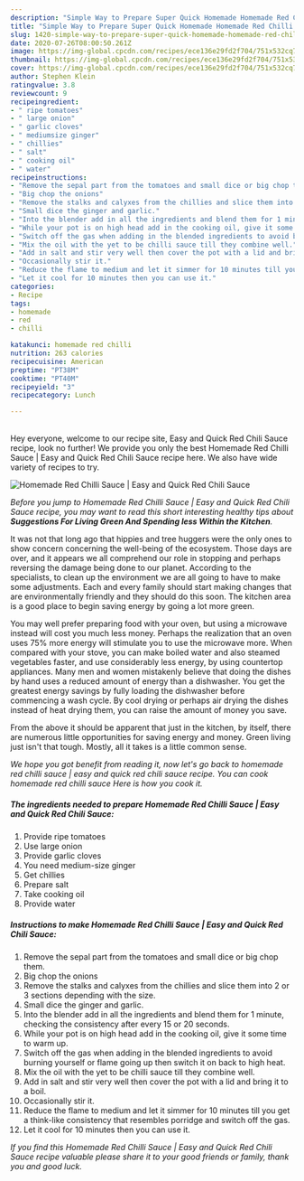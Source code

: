 ```yaml
---
description: "Simple Way to Prepare Super Quick Homemade Homemade Red Chilli Sauce | Easy and Quick Red Chili Sauce"
title: "Simple Way to Prepare Super Quick Homemade Homemade Red Chilli Sauce | Easy and Quick Red Chili Sauce"
slug: 1420-simple-way-to-prepare-super-quick-homemade-homemade-red-chilli-sauce-easy-and-quick-red-chili-sauce
date: 2020-07-26T08:00:50.261Z
image: https://img-global.cpcdn.com/recipes/ece136e29fd2f704/751x532cq70/homemade-red-chilli-sauce-easy-and-quick-red-chili-sauce-recipe-main-photo.jpg
thumbnail: https://img-global.cpcdn.com/recipes/ece136e29fd2f704/751x532cq70/homemade-red-chilli-sauce-easy-and-quick-red-chili-sauce-recipe-main-photo.jpg
cover: https://img-global.cpcdn.com/recipes/ece136e29fd2f704/751x532cq70/homemade-red-chilli-sauce-easy-and-quick-red-chili-sauce-recipe-main-photo.jpg
author: Stephen Klein
ratingvalue: 3.8
reviewcount: 9
recipeingredient:
- " ripe tomatoes"
- " large onion"
- " garlic cloves"
- " mediumsize ginger"
- " chillies"
- " salt"
- " cooking oil"
- " water"
recipeinstructions:
- "Remove the sepal part from the tomatoes and small dice or big chop them."
- "Big chop the onions"
- "Remove the stalks and calyxes from the chillies and slice them into 2 or 3 sections depending with the size."
- "Small dice the ginger and garlic."
- "Into the blender add in all the ingredients and blend them for 1 minute, checking the consistency after every 15 or 20 seconds."
- "While your pot is on high head add in the cooking oil, give it some time to warm up."
- "Switch off the gas when adding in the blended ingredients to avoid burning yourself or flame going up then switch it on back to high heat."
- "Mix the oil with the yet to be chilli sauce till they combine well."
- "Add in salt and stir very well then cover the pot with a lid and bring it to a boil."
- "Occasionally stir it."
- "Reduce the flame to medium and let it simmer for 10 minutes till you get a think-like consistency that resembles porridge and switch off the gas."
- "Let it cool for 10 minutes then you can use it."
categories:
- Recipe
tags:
- homemade
- red
- chilli

katakunci: homemade red chilli 
nutrition: 263 calories
recipecuisine: American
preptime: "PT38M"
cooktime: "PT40M"
recipeyield: "3"
recipecategory: Lunch

---
```

<br>
Hey everyone, welcome to our recipe site,  Easy and Quick Red Chili Sauce recipe, look no further! We provide you only the best Homemade Red Chilli Sauce | Easy and Quick Red Chili Sauce recipe here. We also have wide variety of recipes to try.
<br>


![Homemade Red Chilli Sauce | Easy and Quick Red Chili Sauce](https://img-global.cpcdn.com/recipes/ece136e29fd2f704/751x532cq70/homemade-red-chilli-sauce-easy-and-quick-red-chili-sauce-recipe-main-photo.jpg)

<i>Before you jump to Homemade Red Chilli Sauce | Easy and Quick Red Chili Sauce recipe, you may want to read this short interesting healthy tips about 
<strong>Suggestions For Living Green And Spending less Within the Kitchen</strong>.</i>
</br>

It was not that long ago that hippies and tree huggers were the only ones to show concern concerning the well-being of the ecosystem. Those days are over, and it appears we all comprehend our role in stopping and perhaps reversing the damage being done to our planet. According to the specialists, to clean up the environment we are all going to have to make some adjustments. Each and every family should start making changes that are environmentally friendly and they should do this soon. The kitchen area is a good place to begin saving energy by going a lot more green.

You may well prefer preparing food with your oven, but using a microwave instead will cost you much less money. Perhaps the realization that an oven uses 75% more energy will stimulate you to use the microwave more. When compared with your stove, you can make boiled water and also steamed vegetables faster, and use considerably less energy, by using countertop appliances. Many men and women mistakenly believe that doing the dishes by hand uses a reduced amount of energy than a dishwasher. You get the greatest energy savings by fully loading the dishwasher before commencing a wash cycle. By cool drying or perhaps air drying the dishes instead of heat drying them, you can raise the amount of money you save.

From the above it should be apparent that just in the kitchen, by itself, there are numerous little opportunities for saving energy and money. Green living just isn't that tough. Mostly, all it takes is a little common sense.


<i>We hope you got benefit from reading it, now let's go back to homemade red chilli sauce | easy and quick red chili sauce recipe. You can cook homemade red chilli sauce  Here is how you cook it.
</i>

##### The ingredients needed to prepare Homemade Red Chilli Sauce | Easy and Quick Red Chili Sauce:

1. Provide  ripe tomatoes
1. Use  large onion
1. Provide  garlic cloves
1. You need  medium-size ginger
1. Get  chillies
1. Prepare  salt
1. Take  cooking oil
1. Provide  water


##### Instructions to make Homemade Red Chilli Sauce | Easy and Quick Red Chili Sauce:

1. Remove the sepal part from the tomatoes and small dice or big chop them.
1. Big chop the onions
1. Remove the stalks and calyxes from the chillies and slice them into 2 or 3 sections depending with the size.
1. Small dice the ginger and garlic.
1. Into the blender add in all the ingredients and blend them for 1 minute, checking the consistency after every 15 or 20 seconds.
1. While your pot is on high head add in the cooking oil, give it some time to warm up.
1. Switch off the gas when adding in the blended ingredients to avoid burning yourself or flame going up then switch it on back to high heat.
1. Mix the oil with the yet to be chilli sauce till they combine well.
1. Add in salt and stir very well then cover the pot with a lid and bring it to a boil.
1. Occasionally stir it.
1. Reduce the flame to medium and let it simmer for 10 minutes till you get a think-like consistency that resembles porridge and switch off the gas.
1. Let it cool for 10 minutes then you can use it.


<i>If you find this Homemade Red Chilli Sauce | Easy and Quick Red Chili Sauce recipe valuable please share it to your good friends or family, thank you and good luck.</i>
